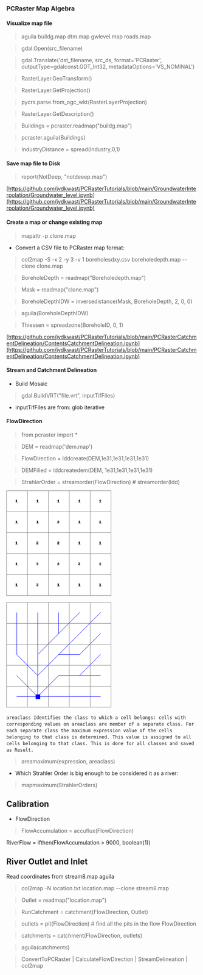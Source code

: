 ### PCRaster Map Algebra

#### Visualize map file

> aguila buildg.map dtm.map gwlevel.map roads.map

> gdal.Open(src_filename)

> gdal.Translate('dst_filename, src_ds, format='PCRaster', outputType=gdalconst.GDT_Int32, metadataOptions='VS_NOMINAL')

> RasterLayer.GeoTransform()

> RasterLayer.GetProjection()

> pycrs.parse.from_ogc_wkt(RasterLayerProjection)

> RasterLayer.GetDescription()

> Buildings = pcraster.readmap("buildg.map")

> pcraster.aguila(Buildings)

> IndustryDistance = spread(Industry,0,1)

#### Save map file to Disk

> report(NotDeep, "notdeeep.map")

[https://github.com/jvdkwast/PCRasterTutorials/blob/main/GroundwaterInterpolation/Groundwater_level.ipynb](https://github.com/jvdkwast/PCRasterTutorials/blob/main/GroundwaterInterpolation/Groundwater_level.ipynb)

#### Create a map or change existing map

> mapattr -p clone.map

- Convert a CSV file to PCRaster map format:

> col2map -S -x 2 -y 3 -v 1 boreholesdxy.csv boreholedepth.map --clone clone.map

> BoreholeDepth = readmap("Boreholedepth.map")

> Mask = readmap("clone.map")

> BoreholeDepthIDW = inversedistance(Mask, BoreholeDepth, 2, 0, 0)

> aguila(BoreholeDepthIDW)

> Thiessen = spreadzone(BoreholeID, 0, 1)

[https://github.com/jvdkwast/PCRasterTutorials/blob/main/PCRasterCatchmentDelineation/ContentsCatchmentDelineation.ipynb](https://github.com/jvdkwast/PCRasterTutorials/blob/main/PCRasterCatchmentDelineation/ContentsCatchmentDelineation.ipynb)

#### Stream and Catchment Delineation

- Build Mosaic

> gdal.BuildVRT("file.vrt", inputTifFiles)

- inputTifFiles are from: glob iterative

#### FlowDirection

> from pcraster import *

> DEM = readmap('dem.map')

> FlowDirection = lddcreate(DEM,1e31,1e31,1e31,1e31)

> DEMFilled = lddcreatedem(DEM, 1e31,1e31,1e31,1e31)

> StrahlerOrder = streamorder(FlowDirection) # streamorder(ldd)

![./streamorder_Result.png](./streamorder_Result.png)

![./accu_Ldd.png](./accu_Ldd.png)

`areaclass Identifies the class to which a cell belongs: cells with corresponding values on areaclass are member of a separate class. For each separate class the maximum expression value of the cells belonging to that class is determined. This value is assigned to all cells belonging to that class. This is done for all classes and saved as Result.`

> areamaximum(expression, areaclass)

- Which Strahler Order is big enough to be considered it as a river:

> mapmaximum(StrahlerOrders)

Calibration
-----------

- FlowDirection

> FlowAccumulation = accuflux(FlowDirection)

RiverFlow = ifthen(FlowAccumulation > 9000, boolean(1))

River Outlet and Inlet
--------------------------------

Read coordinates from stream8.map aguila

> col2map -N location.txt location.map --clone stream8.map

> Outlet = readmap("location.map")

> RunCatchment = catchment(FlowDirection, Outlet)

> outlets = pit(FlowDirection) # find all the pits in the flow FlowDirection

> catchments = catchment(FlowDirection, outlets)

> aguila(catchments)

> ConvertToPCRaster | CalculateFlowDirection | StreamDelineation | col2map

